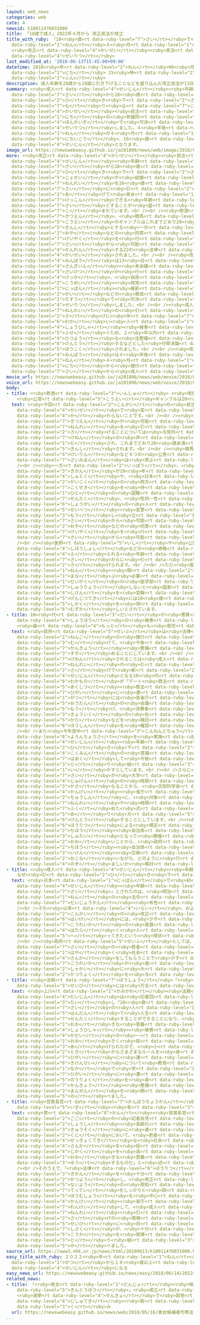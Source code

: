 ```yaml
---
layout: web_news
categories: web
cate: 4
newsid: k10011476031000
title: 「18歳で成人」2022年４月から 改正民法が成立
title_with_ruby: 「18<ruby>歳<rt data-ruby-level="7">さい</rt></ruby>で<ruby>成人<rt data-ruby-level="4">せいじん</rt></ruby>」2022<ruby>年<rt
  data-ruby-level="1">ねん</rt></ruby>４<ruby>月<rt data-ruby-level="1">がつ</rt></ruby>から
  <ruby>改正<rt data-ruby-level="4">かいせい</rt></ruby><ruby>民法<rt data-ruby-level="4">みんぽう</rt></ruby>が<ruby>成立<rt
  data-ruby-level="4">せいりつ</rt></ruby>
last_modified_at: '2018-06-13T15:45:00+09:00'
datetime: 2018<ruby>年<rt data-ruby-level="1">ねん</rt></ruby>06<ruby>月<rt data-ruby-level="1">がつ</rt></ruby>13<ruby>日<rt
  data-ruby-level="1">にち</rt></ruby> 15<ruby>時<rt data-ruby-level="2">じ</rt></ruby>45<ruby>分<rt
  data-ruby-level="2">ふん</rt></ruby>
description: 成人年齢を20歳から18歳に引き下げることなどを盛り込んだ改正民法が13日の参議院本会議で可決・成立しました。４年後の2022年の４月１日以降、18歳から成人となります。
summary: <ruby>成人<rt data-ruby-level="4">せいじん</rt></ruby><ruby>年齢<rt data-ruby-level="7">ねんれい</rt></ruby>を20<ruby>歳<rt
  data-ruby-level="7">さい</rt></ruby>から18<ruby>歳<rt data-ruby-level="7">さい</rt></ruby>に<ruby>引<rt
  data-ruby-level="2">ひ</rt></ruby>き<ruby>下<rt data-ruby-level="2">さ</rt></ruby>げることなどを<ruby>盛<rt
  data-ruby-level="7">も</rt></ruby>り<ruby>込<rt data-ruby-level="7">こ</rt></ruby>んだ<ruby>改正<rt
  data-ruby-level="4">かいせい</rt></ruby><ruby>民法<rt data-ruby-level="4">みんぽう</rt></ruby>が13<ruby>日<rt
  data-ruby-level="1">にち</rt></ruby>の<ruby>参議院<rt data-ruby-level="4">さんぎいん</rt></ruby><ruby>本会議<rt
  data-ruby-level="4">ほんかいぎ</rt></ruby>で<ruby>可決<rt data-ruby-level="5">かけつ</rt></ruby>・<ruby>成立<rt
  data-ruby-level="4">せいりつ</rt></ruby>しました。４<ruby>年後<rt data-ruby-level="2">ねんご</rt></ruby>の2022<ruby>年<rt
  data-ruby-level="1">ねん</rt></ruby>の４<ruby>月<rt data-ruby-level="1">がつ</rt></ruby>１<ruby>日以降<rt
  data-ruby-level="6">にちいこう</rt></ruby>、18<ruby>歳<rt data-ruby-level="7">さい</rt></ruby>から<ruby>成人<rt
  data-ruby-level="4">せいじん</rt></ruby>となります。
image_url: https://newswebeasy.github.io/ja201806/news/web/image/2018/06/13/K10011476031_1806131723_1806131724_01_03.jpg
more: <ruby>改正<rt data-ruby-level="4">かいせい</rt></ruby><ruby>民法<rt data-ruby-level="4">みんぽう</rt></ruby>は、<ruby>成人<rt
  data-ruby-level="4">せいじん</rt></ruby><ruby>年齢<rt data-ruby-level="7">ねんれい</rt></ruby>を20<ruby>歳<rt
  data-ruby-level="7">さい</rt></ruby>から18<ruby>歳<rt data-ruby-level="7">さい</rt></ruby>に<ruby>引<rt
  data-ruby-level="2">ひ</rt></ruby>き<ruby>下<rt data-ruby-level="2">さ</rt></ruby>げることや、<ruby>女性<rt
  data-ruby-level="5">じょせい</rt></ruby>が<ruby>結婚<rt data-ruby-level="7">けっこん</rt></ruby>できる<ruby>年齢<rt
  data-ruby-level="7">ねんれい</rt></ruby>を16<ruby>歳<rt data-ruby-level="7">さい</rt></ruby>から18<ruby>歳<rt
  data-ruby-level="7">さい</rt></ruby>に<ruby>引<rt data-ruby-level="2">ひ</rt></ruby>き<ruby>上<rt
  data-ruby-level="2">あ</rt></ruby>げて<ruby>男女<rt data-ruby-level="1">だんじょ</rt></ruby>ともに<ruby>結婚<rt
  data-ruby-level="7">けっこん</rt></ruby>できる<ruby>年齢<rt data-ruby-level="7">ねんれい</rt></ruby>を18<ruby>歳<rt
  data-ruby-level="7">さい</rt></ruby>とすることが<ruby>盛<rt data-ruby-level="7">も</rt></ruby>り<ruby>込<rt
  data-ruby-level="7">こ</rt></ruby>まれています。<br /><br /><ruby>飲酒<rt data-ruby-level="3">いんしゅ</rt></ruby>や<ruby>喫煙<rt
  data-ruby-level="7">きつえん</rt></ruby>、<ruby>競馬<rt data-ruby-level="4">けいば</rt></ruby>などの<ruby>公営<rt
  data-ruby-level="5">こうえい</rt></ruby>のギャンブルはこれまでどおり20<ruby>歳未満<rt data-ruby-level="7">さいみまん</rt></ruby>は<ruby>禁止<rt
  data-ruby-level="5">きんし</rt></ruby>とする<ruby>一方<rt data-ruby-level="2">いっぽう</rt></ruby>、<ruby>親<rt
  data-ruby-level="2">おや</rt></ruby>などの<ruby>同意<rt data-ruby-level="3">どうい</rt></ruby>なしにローンやクレジットカードの<ruby>契約<rt
  data-ruby-level="7">けいやく</rt></ruby>を<ruby>行<rt data-ruby-level="2">おこな</rt></ruby>うことなどは18<ruby>歳<rt
  data-ruby-level="7">さい</rt></ruby>から<ruby>可能<rt data-ruby-level="5">かのう</rt></ruby>とするよう<ruby>関連<rt
  data-ruby-level="4">かんれん</rt></ruby>する22の<ruby>法律<rt data-ruby-level="6">ほうりつ</rt></ruby>も<ruby>改正<rt
  data-ruby-level="4">かいせい</rt></ruby>されました。<br /><br /><ruby>改正<rt data-ruby-level="4">かいせい</rt></ruby><ruby>民法<rt
  data-ruby-level="4">みんぽう</rt></ruby>は13<ruby>日<rt data-ruby-level="1">にち</rt></ruby>の<ruby>参議院<rt
  data-ruby-level="4">さんぎいん</rt></ruby><ruby>本会議<rt data-ruby-level="4">ほんかいぎ</rt></ruby>で<ruby>採決<rt
  data-ruby-level="5">さいけつ</rt></ruby>が<ruby>行<rt data-ruby-level="2">おこな</rt></ruby>われた<ruby>結果<rt
  data-ruby-level="4">けっか</rt></ruby>、<ruby>自民<rt data-ruby-level="4">じみん</rt></ruby>、<ruby>公明<rt
  data-ruby-level="2">こうめい</rt></ruby><ruby>両党<rt data-ruby-level="6">りょうとう</rt></ruby>と<ruby>日本<rt
  data-ruby-level="1">にっぽん</rt></ruby><ruby>維新<rt data-ruby-level="7">いしん</rt></ruby>の<ruby>会<rt
  data-ruby-level="2">かい</rt></ruby>などの<ruby>賛成<rt data-ruby-level="5">さんせい</rt></ruby><ruby>多数<rt
  data-ruby-level="2">たすう</rt></ruby>で<ruby>可決<rt data-ruby-level="5">かけつ</rt></ruby>・<ruby>成立<rt
  data-ruby-level="4">せいりつ</rt></ruby>しました。<br /><br /><ruby>成人<rt data-ruby-level="4">せいじん</rt></ruby><ruby>年齢<rt
  data-ruby-level="7">ねんれい</rt></ruby>の<ruby>引<rt data-ruby-level="2">ひ</rt></ruby>き<ruby>下<rt
  data-ruby-level="2">さ</rt></ruby>げに<ruby>伴<rt data-ruby-level="7">ともな</rt></ruby>って<ruby>若<rt
  data-ruby-level="6">わか</rt></ruby>い<ruby>人<rt data-ruby-level="1">ひと</rt></ruby>の<ruby>消費者<rt
  data-ruby-level="4">しょうひしゃ</rt></ruby><ruby>被害<rt data-ruby-level="7">ひがい</rt></ruby>を<ruby>防<rt
  data-ruby-level="5">ふせ</rt></ruby>ぐため、２<ruby>年以内<rt data-ruby-level="4">ねんいない</rt></ruby>に<ruby>必要<rt
  data-ruby-level="4">ひつよう</rt></ruby>な<ruby>法整備<rt data-ruby-level="5">ほうせいび</rt></ruby>を<ruby>検討<rt
  data-ruby-level="6">けんとう</rt></ruby>するなどとした<ruby>付帯決議<rt data-ruby-level="4">ふたいけつぎ</rt></ruby>も<ruby>報告<rt
  data-ruby-level="5">ほうこく</rt></ruby>されました。<br /><br /><ruby>改正<rt data-ruby-level="4">かいせい</rt></ruby><ruby>民法<rt
  data-ruby-level="4">みんぽう</rt></ruby>は４<ruby>年後<rt data-ruby-level="2">ねんご</rt></ruby>の2022<ruby>年<rt
  data-ruby-level="1">ねん</rt></ruby>４<ruby>月<rt data-ruby-level="1">がつ</rt></ruby>１<ruby>日<rt
  data-ruby-level="1">にち</rt></ruby>から<ruby>施行<rt data-ruby-level="7">しこう</rt></ruby>されることになっていて、18<ruby>歳<rt
  data-ruby-level="7">さい</rt></ruby>から<ruby>成人<rt data-ruby-level="4">せいじん</rt></ruby>となります。
movie_url: https://newswebeasy.github.io/ja201806/news/web/movie/2018/06/13/k10011476031_201806131723_201806131723.mp4
voice_url: https://newswebeasy.github.io/ja201806/news/web/voice/2018/06/13/k10011476031_201806131723_201806131723.mp3
body:
- title: <ruby>飲酒<rt data-ruby-level="3">いんしゅ</rt></ruby> <ruby>喫煙<rt data-ruby-level="7">きつえん</rt></ruby>
    <ruby>公営<rt data-ruby-level="5">こうえい</rt></ruby>ギャンブルは20<ruby>歳<rt data-ruby-level="7">さい</rt></ruby>のまま
  text: <ruby>今回<rt data-ruby-level="2">こんかい</rt></ruby>の<ruby>民法<rt data-ruby-level="4">みんぽう</rt></ruby>の<ruby>改正<rt
    data-ruby-level="4">かいせい</rt></ruby>で<ruby>変<rt data-ruby-level="4">か</rt></ruby>わること、<ruby>変<rt
    data-ruby-level="4">か</rt></ruby>わらないことです。<br /><br /><ruby>飲酒<rt data-ruby-level="3">いんしゅ</rt></ruby>や<ruby>喫煙<rt
    data-ruby-level="7">きつえん</rt></ruby>が<ruby>可能<rt data-ruby-level="5">かのう</rt></ruby>になる<ruby>年齢<rt
    data-ruby-level="7">ねんれい</rt></ruby>を<ruby>引<rt data-ruby-level="2">ひ</rt></ruby>き<ruby>下<rt
    data-ruby-level="2">さ</rt></ruby>げることについては<ruby>与党内<rt data-ruby-level="7">よとうない</rt></ruby>からも<ruby>懸念<rt
    data-ruby-level="7">けねん</rt></ruby>の<ruby>声<rt data-ruby-level="2">こえ</rt></ruby>が<ruby>出<rt
    data-ruby-level="1">だ</rt></ruby>され、これまでどおり20<ruby>歳未満<rt data-ruby-level="7">さいみまん</rt></ruby>は<ruby>禁止<rt
    data-ruby-level="5">きんし</rt></ruby>されます。<br /><br /><ruby>競馬<rt data-ruby-level="4">けいば</rt></ruby>や<ruby>競輪<rt
    data-ruby-level="4">けいりん</rt></ruby>など４つの<ruby>公営<rt data-ruby-level="5">こうえい</rt></ruby>ギャンブルについても、これまでどおり20<ruby>歳未満<rt
    data-ruby-level="7">さいみまん</rt></ruby>は<ruby>禁止<rt data-ruby-level="5">きんし</rt></ruby>となります。<br
    /><br /><ruby>一方<rt data-ruby-level="2">いっぽう</rt></ruby>、<ruby>有効<rt data-ruby-level="5">ゆうこう</rt></ruby><ruby>期間<rt
    data-ruby-level="3">きかん</rt></ruby>が10<ruby>年<rt data-ruby-level="1">ねん</rt></ruby>のパスポートの<ruby>取得<rt
    data-ruby-level="4">しゅとく</rt></ruby>や、<ruby>日本<rt data-ruby-level="1">にっぽん</rt></ruby>と<ruby>外国<rt
    data-ruby-level="2">がいこく</rt></ruby>の<ruby>両方<rt data-ruby-level="3">りょうほう</rt></ruby>の<ruby>国籍<rt
    data-ruby-level="7">こくせき</rt></ruby>を<ruby>持<rt data-ruby-level="3">も</rt></ruby>っている<ruby>人<rt
    data-ruby-level="1">ひと</rt></ruby>の<ruby>国籍<rt data-ruby-level="7">こくせき</rt></ruby><ruby>選択<rt
    data-ruby-level="7">せんたく</rt></ruby>、<ruby>性同一性<rt data-ruby-level="5">せいどういつせい</rt></ruby><ruby>障害<rt
    data-ruby-level="6">しょうがい</rt></ruby>の<ruby>人<rt data-ruby-level="1">ひと</rt></ruby>の<ruby>性別<rt
    data-ruby-level="5">せいべつ</rt></ruby><ruby>変更<rt data-ruby-level="7">へんこう</rt></ruby>の<ruby>申<rt
    data-ruby-level="3">もう</rt></ruby>し<ruby>立<rt data-ruby-level="3">た</rt></ruby>てなどは18<ruby>歳<rt
    data-ruby-level="7">さい</rt></ruby>から<ruby>可能<rt data-ruby-level="5">かのう</rt></ruby>となるほか、<ruby>親<rt
    data-ruby-level="2">おや</rt></ruby>などの<ruby>同意<rt data-ruby-level="3">どうい</rt></ruby>なしにローンやクレジットカードの<ruby>契約<rt
    data-ruby-level="7">けいやく</rt></ruby>を<ruby>行<rt data-ruby-level="2">おこな</rt></ruby>うことも18<ruby>歳<rt
    data-ruby-level="7">さい</rt></ruby>から<ruby>可能<rt data-ruby-level="5">かのう</rt></ruby>となります。<br
    /><br /><ruby>医師<rt data-ruby-level="5">いし</rt></ruby>や<ruby>公認会計士<rt data-ruby-level="7">こうにんかいけいし</rt></ruby>、<ruby>司法書士<rt
    data-ruby-level="4">しほうしょし</rt></ruby>などの<ruby>資格<rt data-ruby-level="5">しかく</rt></ruby>を<ruby>得<rt
    data-ruby-level="4">え</rt></ruby>られる<ruby>年齢<rt data-ruby-level="7">ねんれい</rt></ruby>も18<ruby>歳<rt
    data-ruby-level="7">さい</rt></ruby>からに<ruby>引<rt data-ruby-level="2">ひ</rt></ruby>き<ruby>下<rt
    data-ruby-level="2">さ</rt></ruby>げられます。<br /><br />ただ<ruby>医師<rt data-ruby-level="5">いし</rt></ruby>については６<ruby>年<rt
    data-ruby-level="1">ねん</rt></ruby><ruby>間<rt data-ruby-level="2">かん</rt></ruby><ruby>学<rt
    data-ruby-level="1">まな</rt></ruby>ぶ<ruby>必要<rt data-ruby-level="4">ひつよう</rt></ruby>がある<ruby>大学<rt
    data-ruby-level="1">だいがく</rt></ruby>の<ruby>医学部<rt data-ruby-level="3">いがくぶ</rt></ruby>を<ruby>修了<rt
    data-ruby-level="7">しゅうりょう</rt></ruby>しないと<ruby>国家<rt data-ruby-level="2">こっか</rt></ruby><ruby>試験<rt
    data-ruby-level="4">しけん</rt></ruby>を<ruby>受験<rt data-ruby-level="4">じゅけん</rt></ruby>できないため、<ruby>現実的<rt
    data-ruby-level="5">げんじつてき</rt></ruby>には18<ruby>歳<rt data-ruby-level="7">さい</rt></ruby>で<ruby>資格<rt
    data-ruby-level="5">しかく</rt></ruby>を<ruby>得<rt data-ruby-level="4">え</rt></ruby>るのは<ruby>難<rt
    data-ruby-level="6">むずか</rt></ruby>しいとされています。
- title: 10<ruby>代<rt data-ruby-level="3">だい</rt></ruby>が<ruby>悪質<rt data-ruby-level="5">あくしつ</rt></ruby><ruby>商法<rt
    data-ruby-level="4">しょうほう</rt></ruby>の<ruby>被害<rt data-ruby-level="7">ひがい</rt></ruby>
    <ruby>最<rt data-ruby-level="4">もっと</rt></ruby>も<ruby>懸念<rt data-ruby-level="7">けねん</rt></ruby>
  text: <ruby>政府<rt data-ruby-level="5">せいふ</rt></ruby>は<ruby>法律<rt data-ruby-level="6">ほうりつ</rt></ruby>の４<ruby>年後<rt
    data-ruby-level="2">ねんご</rt></ruby>の<ruby>施行<rt data-ruby-level="7">しこう</rt></ruby>に<ruby>向<rt
    data-ruby-level="3">む</rt></ruby>けて、<ruby>今後<rt data-ruby-level="2">こんご</rt></ruby>、<ruby>環境<rt
    data-ruby-level="7">かんきょう</rt></ruby><ruby>整備<rt data-ruby-level="5">せいび</rt></ruby>を<ruby>進<rt
    data-ruby-level="3">すす</rt></ruby>めることにしています。<br /><br /><ruby>最<rt data-ruby-level="4">もっと</rt></ruby>も<ruby>懸念<rt
    data-ruby-level="7">けねん</rt></ruby>されることは<ruby>成人<rt data-ruby-level="4">せいじん</rt></ruby><ruby>年齢<rt
    data-ruby-level="7">ねんれい</rt></ruby>の<ruby>引<rt data-ruby-level="2">ひ</rt></ruby>き<ruby>下<rt
    data-ruby-level="2">さ</rt></ruby>げで<ruby>新<rt data-ruby-level="2">あら</rt></ruby>たに<ruby>成人<rt
    data-ruby-level="4">せいじん</rt></ruby>となる10<ruby>代<rt data-ruby-level="3">だい</rt></ruby>の<ruby>若者<rt
    data-ruby-level="6">わかもの</rt></ruby>が「デート<ruby>商法<rt data-ruby-level="4">しょうほう</rt></ruby>」など<ruby>悪質<rt
    data-ruby-level="5">あくしつ</rt></ruby><ruby>商法<rt data-ruby-level="4">しょうほう</rt></ruby>の<ruby>被害<rt
    data-ruby-level="7">ひがい</rt></ruby>に<ruby>遭<rt data-ruby-level="7">あ</rt></ruby>うことだとして、ことし４<ruby>月<rt
    data-ruby-level="1">がつ</rt></ruby>には<ruby>各省庁<rt data-ruby-level="6">かくしょうちょう</rt></ruby><ruby>横断<rt
    data-ruby-level="5">おうだん</rt></ruby>の<ruby>会議<rt data-ruby-level="4">かいぎ</rt></ruby>を<ruby>設<rt
    data-ruby-level="5">もう</rt></ruby>け、<ruby>消費者<rt data-ruby-level="4">しょうひしゃ</rt></ruby><ruby>教育<rt
    data-ruby-level="3">きょういく</rt></ruby>の<ruby>在<rt data-ruby-level="5">あ</rt></ruby>り<ruby>方<rt
    data-ruby-level="5">かた</rt></ruby>などを<ruby>検討<rt data-ruby-level="6">けんとう</rt></ruby>していく<ruby>方針<rt
    data-ruby-level="6">ほうしん</rt></ruby>を<ruby>確認<rt data-ruby-level="7">かくにん</rt></ruby>しています。<br
    /><br />また<ruby>今年度中<rt data-ruby-level="3">こんねんどちゅう</rt></ruby>に<ruby>世論調査<rt
    data-ruby-level="6">よろんちょうさ</rt></ruby>を<ruby>実施<rt data-ruby-level="7">じっし</rt></ruby>して、<ruby>成人<rt
    data-ruby-level="4">せいじん</rt></ruby><ruby>年齢<rt data-ruby-level="7">ねんれい</rt></ruby>の<ruby>引<rt
    data-ruby-level="2">ひ</rt></ruby>き<ruby>下<rt data-ruby-level="2">さ</rt></ruby>げについて<ruby>国民<rt
    data-ruby-level="4">こくみん</rt></ruby>の<ruby>意識<rt data-ruby-level="5">いしき</rt></ruby>を<ruby>把握<rt
    data-ruby-level="7">はあく</rt></ruby>して<ruby>今後<rt data-ruby-level="2">こんご</rt></ruby>の<ruby>取<rt
    data-ruby-level="3">と</rt></ruby>り<ruby>組<rt data-ruby-level="3">く</rt></ruby>みに<ruby>生<rt
    data-ruby-level="1">い</rt></ruby>かすとしています。<br /><br />さらに<ruby>成人式<rt data-ruby-level="4">せいじんしき</rt></ruby>について、18<ruby>歳<rt
    data-ruby-level="7">さい</rt></ruby>が<ruby>大学<rt data-ruby-level="1">だいがく</rt></ruby><ruby>受験<rt
    data-ruby-level="4">じゅけん</rt></ruby>の<ruby>時期<rt data-ruby-level="3">じき</rt></ruby>と<ruby>重<rt
    data-ruby-level="3">かさ</rt></ruby>なることから、<ruby>文部科学省<rt data-ruby-level="4">もんぶかがくしょう</rt></ruby>など<ruby>関係<rt
    data-ruby-level="4">かんけい</rt></ruby><ruby>省庁<rt data-ruby-level="6">しょうちょう</rt></ruby>を<ruby>中心<rt
    data-ruby-level="2">ちゅうしん</rt></ruby>に、<ruby>対象<rt data-ruby-level="4">たいしょう</rt></ruby>とする<ruby>年齢<rt
    data-ruby-level="7">ねんれい</rt></ruby>や<ruby>時期<rt data-ruby-level="3">じき</rt></ruby>を<ruby>含<rt
    data-ruby-level="7">ふく</rt></ruby>めた<ruby>式<rt data-ruby-level="3">しき</rt></ruby>の<ruby>在<rt
    data-ruby-level="5">あ</rt></ruby>り<ruby>方<rt data-ruby-level="5">かた</rt></ruby>を<ruby>検討<rt
    data-ruby-level="6">けんとう</rt></ruby>することにしています。<br /><ruby>成人式<rt data-ruby-level="4">せいじんしき</rt></ruby>は<ruby>法律<rt
    data-ruby-level="6">ほうりつ</rt></ruby>による<ruby>規定<rt data-ruby-level="5">きてい</rt></ruby>はなく、<ruby>地方<rt
    data-ruby-level="2">ちほう</rt></ruby><ruby>自治体<rt data-ruby-level="4">じちたい</rt></ruby>が<ruby>主体<rt
    data-ruby-level="3">しゅたい</rt></ruby>となって<ruby>開催<rt data-ruby-level="7">かいさい</rt></ruby>するケースが<ruby>多<rt
    data-ruby-level="2">おお</rt></ruby>いことから、<ruby>政府<rt data-ruby-level="5">せいふ</rt></ruby>は<ruby>地方<rt
    data-ruby-level="2">ちほう</rt></ruby><ruby>自治体<rt data-ruby-level="4">じちたい</rt></ruby>と<ruby>意見<rt
    data-ruby-level="3">いけん</rt></ruby><ruby>交換<rt data-ruby-level="7">こうかん</rt></ruby>を<ruby>行<rt
    data-ruby-level="2">おこな</rt></ruby>いながら、どのように<ruby>行<rt data-ruby-level="2">おこな</rt></ruby>うのが<ruby>望<rt
    data-ruby-level="4">のぞ</rt></ruby>ましいか<ruby>検討<rt data-ruby-level="6">けんとう</rt></ruby>していくことにしています。
- title: <ruby>成人<rt data-ruby-level="4">せいじん</rt></ruby><ruby>年齢<rt data-ruby-level="7">ねんれい</rt></ruby>
    なぜ<ruby>引<rt data-ruby-level="2">ひ</rt></ruby>き<ruby>下<rt data-ruby-level="2">さ</rt></ruby>げ
  text: <ruby>日本<rt data-ruby-level="1">にっぽん</rt></ruby>で<ruby>初<rt data-ruby-level="4">はじ</rt></ruby>めて<ruby>成人<rt
    data-ruby-level="4">せいじん</rt></ruby><ruby>年齢<rt data-ruby-level="7">ねんれい</rt></ruby>が「20<ruby>歳<rt
    data-ruby-level="7">さい</rt></ruby>」とされたのは、<ruby>明治<rt data-ruby-level="4">めいじ</rt></ruby>９<ruby>年<rt
    data-ruby-level="1">ねん</rt></ruby>の<ruby>法令<rt data-ruby-level="4">ほうれい</rt></ruby>にあたる<ruby>太政官<rt
    data-ruby-level="7">だいじょうかん</rt></ruby><ruby>布告<rt data-ruby-level="5">ふこく</rt></ruby>です。<br
    /><br />それ<ruby>以来<rt data-ruby-level="4">いらい</rt></ruby>、およそ140<ruby>年<rt data-ruby-level="1">ねん</rt></ruby>ぶりとなる<ruby>今回<rt
    data-ruby-level="2">こんかい</rt></ruby>の<ruby>改正<rt data-ruby-level="4">かいせい</rt></ruby>の<ruby>背景<rt
    data-ruby-level="6">はいけい</rt></ruby>には、<ruby>少子<rt data-ruby-level="2">しょうし</rt></ruby><ruby>高齢化<rt
    data-ruby-level="7">こうれいか</rt></ruby>の<ruby>進展<rt data-ruby-level="6">しんてん</rt></ruby>で<ruby>働<rt
    data-ruby-level="4">はたら</rt></ruby>く<ruby>人<rt data-ruby-level="1">ひと</rt></ruby>が<ruby>減<rt
    data-ruby-level="5">へ</rt></ruby>ってきたという<ruby>現状<rt data-ruby-level="5">げんじょう</rt></ruby>があります。<br
    /><br /><ruby>政府<rt data-ruby-level="5">せいふ</rt></ruby>としては、18<ruby>歳<rt data-ruby-level="7">さい</rt></ruby>と19<ruby>歳<rt
    data-ruby-level="7">さい</rt></ruby>の<ruby>若者<rt data-ruby-level="6">わかもの</rt></ruby>に<ruby>早<rt
    data-ruby-level="1">はや</rt></ruby>く<ruby>社会<rt data-ruby-level="2">しゃかい</rt></ruby><ruby>参加<rt
    data-ruby-level="4">さんか</rt></ruby>をしてもらうことで<ruby>少子<rt data-ruby-level="2">しょうし</rt></ruby><ruby>高齢化<rt
    data-ruby-level="7">こうれいか</rt></ruby>が<ruby>進<rt data-ruby-level="3">すす</rt></ruby>む<ruby>社会<rt
    data-ruby-level="2">しゃかい</rt></ruby>に<ruby>大<rt data-ruby-level="1">おお</rt></ruby>きな<ruby>活力<rt
    data-ruby-level="2">かつりょく</rt></ruby>を<ruby>与<rt data-ruby-level="7">あた</rt></ruby>えたいとしています。
- title: <ruby>法相<rt data-ruby-level="7">ほうしょう</rt></ruby>「<ruby>環境<rt data-ruby-level="7">かんきょう</rt></ruby><ruby>整備<rt
    data-ruby-level="5">せいび</rt></ruby>には<ruby>万全<rt data-ruby-level="3">まんぜん</rt></ruby>を」
  text: <ruby>上川<rt data-ruby-level="1">かみかわ</rt></ruby><ruby>法務<rt data-ruby-level="5">ほうむ</rt></ruby><ruby>大臣<rt
    data-ruby-level="4">だいじん</rt></ruby>は<ruby>記者団<rt data-ruby-level="5">きしゃだん</rt></ruby>に<ruby>対<rt
    data-ruby-level="3">たい</rt></ruby>し「18<ruby>歳<rt data-ruby-level="7">さい</rt></ruby>、19<ruby>歳<rt
    data-ruby-level="7">さい</rt></ruby>の<ruby>人<rt data-ruby-level="1">ひと</rt></ruby>がみずからの<ruby>判断<rt
    data-ruby-level="5">はんだん</rt></ruby>で<ruby>人生<rt data-ruby-level="1">じんせい</rt></ruby>を<ruby>選択<rt
    data-ruby-level="7">せんたく</rt></ruby>することができることになり、<ruby>大変<rt data-ruby-level="4">たいへん</rt></ruby>、<ruby>大<rt
    data-ruby-level="1">おお</rt></ruby>きな<ruby>意義<rt data-ruby-level="5">いぎ</rt></ruby>がある。<ruby>消費者<rt
    data-ruby-level="4">しょうひしゃ</rt></ruby><ruby>被害<rt data-ruby-level="7">ひがい</rt></ruby>については、<ruby>課題<rt
    data-ruby-level="4">かだい</rt></ruby>の<ruby>一<rt data-ruby-level="1">ひと</rt></ruby>つとして<ruby>大<rt
    data-ruby-level="1">おお</rt></ruby>きく<ruby>取<rt data-ruby-level="3">と</rt></ruby>り<ruby>上<rt
    data-ruby-level="3">あ</rt></ruby>げられたので、<ruby>小<rt data-ruby-level="1">ちい</rt></ruby>さな<ruby>時<rt
    data-ruby-level="2">とき</rt></ruby>からさまざまなルールを<ruby>身<rt data-ruby-level="3">み</rt></ruby>につけ、そうした<ruby>被害<rt
    data-ruby-level="7">ひがい</rt></ruby>に<ruby>遭<rt data-ruby-level="7">あ</rt></ruby>う<ruby>危険性<rt
    data-ruby-level="6">きけんせい</rt></ruby>について<ruby>教育<rt data-ruby-level="3">きょういく</rt></ruby>の<ruby>中<rt
    data-ruby-level="1">なか</rt></ruby>で<ruby>学<rt data-ruby-level="1">まな</rt></ruby>び、<ruby>被害<rt
    data-ruby-level="7">ひがい</rt></ruby>に<ruby>遭<rt data-ruby-level="7">あ</rt></ruby>わないような<ruby>能力<rt
    data-ruby-level="5">のうりょく</rt></ruby>を<ruby>身<rt data-ruby-level="3">み</rt></ruby>につけてもらうことができるように<ruby>環境<rt
    data-ruby-level="7">かんきょう</rt></ruby><ruby>整備<rt data-ruby-level="5">せいび</rt></ruby>には<ruby>万全<rt
    data-ruby-level="3">まんぜん</rt></ruby>を<ruby>期<rt data-ruby-level="3">き</rt></ruby>したい」と<ruby>述<rt
    data-ruby-level="5">の</rt></ruby>べました。
- title: <ruby>官房長官<rt data-ruby-level="7">かんぼうちょうかん</rt></ruby>「<ruby>大<rt data-ruby-level="1">おお</rt></ruby>きな<ruby>意義<rt
    data-ruby-level="5">いぎ</rt></ruby><ruby>有<rt data-ruby-level="3">ゆう</rt></ruby>する」
  text: <ruby>菅<rt data-ruby-level="8">かん</rt></ruby><ruby>官房長官<rt data-ruby-level="7">かんぼうちょうかん</rt></ruby>は、<ruby>午後<rt
    data-ruby-level="2">ごご</rt></ruby>の<ruby>記者会見<rt data-ruby-level="3">きしゃかいけん</rt></ruby>で「<ruby>少子<rt
    data-ruby-level="2">しょうし</rt></ruby><ruby>高齢化<rt data-ruby-level="7">こうれいか</rt></ruby>が<ruby>急速<rt
    data-ruby-level="3">きゅうそく</rt></ruby>に<ruby>進<rt data-ruby-level="3">すす</rt></ruby>むわが<ruby>国<rt
    data-ruby-level="2">くに</rt></ruby>において、<ruby>若者<rt data-ruby-level="6">わかもの</rt></ruby>の<ruby>積極的<rt
    data-ruby-level="4">せっきょくてき</rt></ruby>な<ruby>社会<rt data-ruby-level="2">しゃかい</rt></ruby><ruby>参加<rt
    data-ruby-level="4">さんか</rt></ruby>を<ruby>促<rt data-ruby-level="7">うなが</rt></ruby>し、その<ruby>自覚<rt
    data-ruby-level="4">じかく</rt></ruby>を<ruby>高<rt data-ruby-level="2">たか</rt></ruby>めるうえで<ruby>大<rt
    data-ruby-level="1">おお</rt></ruby>きな<ruby>意義<rt data-ruby-level="5">いぎ</rt></ruby>を<ruby>有<rt
    data-ruby-level="3">ゆう</rt></ruby>するものだ」と<ruby>述<rt data-ruby-level="5">の</rt></ruby>べました。<br
    /><br />そのうえで、「<ruby>法律<rt data-ruby-level="6">ほうりつ</rt></ruby>の<ruby>施行<rt data-ruby-level="7">しこう</rt></ruby>までの<ruby>期間<rt
    data-ruby-level="3">きかん</rt></ruby>を<ruby>十分<rt data-ruby-level="2">じゅうぶん</rt></ruby><ruby>活用<rt
    data-ruby-level="2">かつよう</rt></ruby>し、<ruby>改正<rt data-ruby-level="4">かいせい</rt></ruby><ruby>内容<rt
    data-ruby-level="5">ないよう</rt></ruby>の<ruby>周知<rt data-ruby-level="4">しゅうち</rt></ruby><ruby>徹底<rt
    data-ruby-level="7">てってい</rt></ruby>をしっかりと<ruby>図<rt data-ruby-level="7">はか</rt></ruby>っていきたい。そして<ruby>法務省<rt
    data-ruby-level="5">ほうむしょう</rt></ruby>を<ruby>中心<rt data-ruby-level="2">ちゅうしん</rt></ruby>に<ruby>関係<rt
    data-ruby-level="4">かんけい</rt></ruby><ruby>省庁<rt data-ruby-level="6">しょうちょう</rt></ruby>が<ruby>連携<rt
    data-ruby-level="7">れんけい</rt></ruby>して、<ruby>成人<rt data-ruby-level="4">せいじん</rt></ruby><ruby>年齢<rt
    data-ruby-level="7">ねんれい</rt></ruby><ruby>引<rt data-ruby-level="2">ひ</rt></ruby>き<ruby>下<rt
    data-ruby-level="2">さ</rt></ruby>げの<ruby>環境<rt data-ruby-level="7">かんきょう</rt></ruby><ruby>整備<rt
    data-ruby-level="5">せいび</rt></ruby>に<ruby>向<rt data-ruby-level="3">む</rt></ruby>けた<ruby>施策<rt
    data-ruby-level="7">しさく</rt></ruby>が、<ruby>十分<rt data-ruby-level="2">じゅうぶん</rt></ruby><ruby>効果<rt
    data-ruby-level="5">こうか</rt></ruby>を<ruby>発揮<rt data-ruby-level="6">はっき</rt></ruby>することができるよう<ruby>取<rt
    data-ruby-level="3">と</rt></ruby>り<ruby>組<rt data-ruby-level="3">く</rt></ruby>んでいきたい」と<ruby>述<rt
    data-ruby-level="5">の</rt></ruby>べました。
source_url: https://www3.nhk.or.jp/news/html/20180613/k10011476031000.html
easy_title_with_ruby: ２０２２<ruby>年<rt data-ruby-level="1">ねん</rt></ruby>４<ruby>月<rt
  data-ruby-level="1">がつ</rt></ruby>から１８<ruby>歳以上<rt data-ruby-level="7">さいいじょう</rt></ruby>が<ruby>成人<rt
  data-ruby-level="4">せいじん</rt></ruby>になる
easy_news_url: https://newswebeasy.github.io/news/easy/2018/06/14/2022年4月から18歳以上が成人になる
related_news:
- title: 「<ruby>男女<rt data-ruby-level="1">だんじょ</rt></ruby><ruby>候補者<rt data-ruby-level="6">こうほしゃ</rt></ruby><ruby>均等法<rt
    data-ruby-level="5">きんとうほう</rt></ruby>」<ruby>成立<rt data-ruby-level="4">せいりつ</rt></ruby>
    <ruby>選挙<rt data-ruby-level="4">せんきょ</rt></ruby>で<ruby>政党<rt data-ruby-level="6">せいとう</rt></ruby>など<ruby>自主的<rt
    data-ruby-level="4">じしゅてき</rt></ruby><ruby>取<rt data-ruby-level="3">と</rt></ruby>り<ruby>組<rt
    data-ruby-level="3">く</rt></ruby>み
  url: https://newswebeasy.github.io/news/web/2018/05/16/男女候補者均等法成立-選挙で政党など自主的取り組み
...
```

